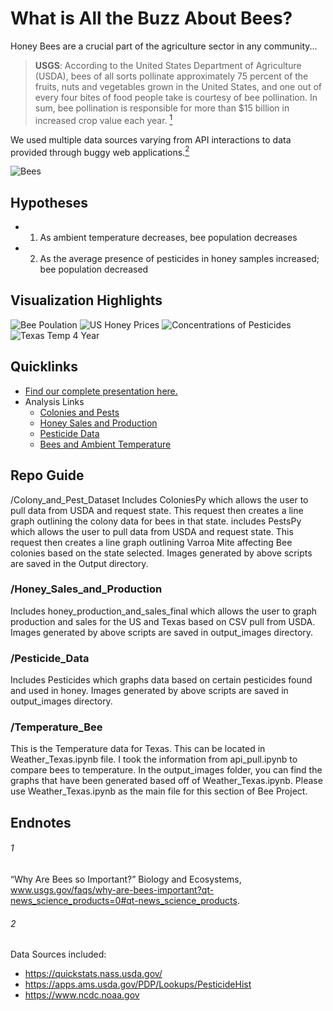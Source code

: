 
# What is All the Buzz About Bees?
Honey Bees are a crucial part of the agriculture sector in any community...

> **USGS**: According to the United States Department of Agriculture (USDA), bees of all sorts pollinate approximately 75 percent of the fruits, nuts and vegetables grown in the United States, and one out of every four bites of food people take is courtesy of bee pollination. In sum, bee pollination is responsible for more than $15 billion in increased crop value each year. [<sup>1</sup>](#1)

We used multiple data sources varying from API interactions to data provided through buggy web applications.[<sup>2</sup>](#2)

![Bees](https://media.giphy.com/media/3oEduUtBxr9wzS0DZu/giphy.gif)

## Hypotheses
* 1. As ambient temperature decreases, bee population decreases
* 2. As the average presence of pesticides in honey samples increased; bee population decreased

## Visualization Highlights
![Bee Poulation](https://github.com/jeffersoncovey/UT-DataBC-Project-1/blob/master/Colony_and_Pest_Dataset/Output/us_num_colonies.png)
![US Honey Prices](https://github.com/jeffersoncovey/UT-DataBC-Project-1/blob/master/Honey_Sales_and_Production/output_images/US%20Honey%20Prices.png)
![Concentrations of Pesticides](https://github.com/jeffersoncovey/UT-DataBC-Project-1/blob/master/Pesticide_Data/output_images/hist_pest.png)
![Texas Temp 4 Year](https://github.com/jeffersoncovey/UT-DataBC-Project-1/blob/master/Temperature_Bee/output_images/temp_fouryear.png)

## Quicklinks
* [Find our complete presentation here.](https://github.com/jeffersoncovey/UT-DataBC-Project-1/blob/master/bee_powerpoint.pptx)
* Analysis Links
    * [Colonies and Pests](https://github.com/jeffersoncovey/UT-DataBC-Project-1/blob/master/bee_powerpoint.pptx)
    * [Honey Sales and Production](https://github.com/jeffersoncovey/UT-DataBC-Project-1/blob/master/bee_powerpoint.pptx)
    * [Pesticide Data](https://github.com/jeffersoncovey/UT-DataBC-Project-1/blob/master/bee_powerpoint.pptx)
    * [Bees and Ambient Temperature](https://github.com/jeffersoncovey/UT-DataBC-Project-1/blob/master/bee_powerpoint.pptx)

## Repo Guide
/Colony_and_Pest_Dataset
Includes ColoniesPy which allows the user to pull data from USDA and request state. This request then creates a line graph outlining the colony data for bees in that state.
includes PestsPy which allows the user to pull data from USDA and request state. This request then creates a line graph outlining Varroa Mite affecting Bee colonies based on the state selected.
Images generated by above scripts are saved in the Output directory.

### /Honey_Sales_and_Production
Includes honey_production_and_sales_final which allows the user to graph production and sales for the US and Texas based on CSV pull from USDA.
Images generated by above scripts are saved in output_images directory.

### /Pesticide_Data
Includes Pesticides which graphs data based on certain pesticides found and used in honey.
Images generated by above scripts are saved in output_images directory.

### /Temperature_Bee
This is the Temperature data for Texas. This can be located in Weather_Texas.ipynb file. I took the information from api_pull.ipynb to compare bees to temperature. 
In the output_images folder, you can find the graphs that have been generated based off of Weather_Texas.ipynb. 
Please use Weather_Texas.ipynb as the main file for this section of Bee Project.


## Endnotes
###### 1
“Why Are Bees so Important?” Biology and Ecosystems, www.usgs.gov/faqs/why-are-bees-important?qt-news_science_products=0#qt-news_science_products.
###### 2
Data Sources included:
* https://quickstats.nass.usda.gov/
* https://apps.ams.usda.gov/PDP/Lookups/PesticideHist
* https://www.ncdc.noaa.gov
